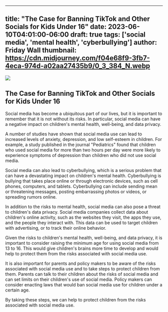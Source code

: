 
---
title: "The Case for Banning TikTok and Other Socials for Kids Under 16"
date: 2023-06-10T04:01:00-06:00
draft: true
tags: ['social media', 'mental health', 'cyberbullying']
author: Friday Wall
thumbnail:  https://cdn.midjourney.com/f04e68f9-3fb7-4eca-974d-a02aa27435b9/0_3_384_N.webp
---

![]( https://cdn.midjourney.com/f04e68f9-3fb7-4eca-974d-a02aa27435b9/0_3.webp)


## The Case for Banning TikTok and Other Socials for Kids Under 16

Social media has become a ubiquitous part of our lives, but it is important to remember that it is not without its risks. In particular, social media can have a negative impact on children's mental health, well-being, and data privacy.

A number of studies have shown that social media use can lead to increased levels of anxiety, depression, and low self-esteem in children. For example, a study published in the journal "Pediatrics" found that children who used social media for more than two hours per day were more likely to experience symptoms of depression than children who did not use social media.

Social media can also lead to cyberbullying, which is a serious problem that can have a devastating impact on children's mental health. Cyberbullying is bullying that takes place online or through electronic devices, such as cell phones, computers, and tablets. Cyberbullying can include sending mean or threatening messages, posting embarrassing photos or videos, or spreading rumors online.

In addition to the risks to mental health, social media can also pose a threat to children's data privacy. Social media companies collect data about children's online activity, such as the websites they visit, the apps they use, and the people they interact with. This data can be used to target children with advertising, or to track their online behavior.

Given the risks to children's mental health, well-being, and data privacy, it is important to consider raising the minimum age for using social media from 13 to 16. This would give children's brains more time to develop and would help to protect them from the risks associated with social media use.

It is also important for parents and policy makers to be aware of the risks associated with social media use and to take steps to protect children from them. Parents can talk to their children about the risks of social media and can set limits on their children's use of social media. Policy makers can consider enacting laws that would ban social media use for children under a certain age.

By taking these steps, we can help to protect children from the risks associated with social media use.


            